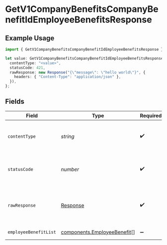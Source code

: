# GetV1CompanyBenefitsCompanyBenefitIdEmployeeBenefitsResponse

## Example Usage

```typescript
import { GetV1CompanyBenefitsCompanyBenefitIdEmployeeBenefitsResponse } from "@gusto/embedded-api/models/operations/getv1companybenefitscompanybenefitidemployeebenefits.js";

let value: GetV1CompanyBenefitsCompanyBenefitIdEmployeeBenefitsResponse = {
  contentType: "<value>",
  statusCode: 421,
  rawResponse: new Response("{\"message\": \"hello world\"}", {
    headers: { "Content-Type": "application/json" },
  }),
};
```

## Fields

| Field                                                                      | Type                                                                       | Required                                                                   | Description                                                                |
| -------------------------------------------------------------------------- | -------------------------------------------------------------------------- | -------------------------------------------------------------------------- | -------------------------------------------------------------------------- |
| `contentType`                                                              | *string*                                                                   | :heavy_check_mark:                                                         | HTTP response content type for this operation                              |
| `statusCode`                                                               | *number*                                                                   | :heavy_check_mark:                                                         | HTTP response status code for this operation                               |
| `rawResponse`                                                              | [Response](https://developer.mozilla.org/en-US/docs/Web/API/Response)      | :heavy_check_mark:                                                         | Raw HTTP response; suitable for custom response parsing                    |
| `employeeBenefitList`                                                      | [components.EmployeeBenefit](../../models/components/employeebenefit.md)[] | :heavy_minus_sign:                                                         | Example response                                                           |